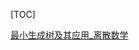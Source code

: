 [TOC]





[最小生成树及其应用_离散数学](https://github.com/chenyansong1/note/blob/master/math/discrete_math/tree_支撑树及其应用.md)

